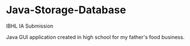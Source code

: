 # Java-Storage-Database
IBHL IA Submission

Java GUI application created in high school for my father's food business. 
